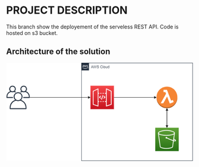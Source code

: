 # PROJECT DESCRIPTION

This branch show the deployement of the serveless REST API. Code is hosted on s3 bucket.

## Architecture of the solution

![AWSGRAPH2](serverless_api.png)

